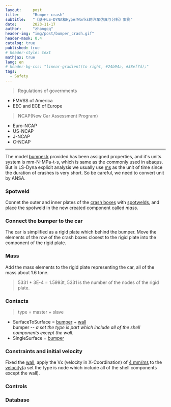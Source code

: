 ```yaml
---
layout:     post
title:      "Bumper crash"
subtitle:   "《基于LS-DYNA和HyperWorks的汽车仿真与分析》案例"
date:       2023-11-17
author:     "zhangqq"
header-img: "img/post/bumper_crash.gif"
header-mask: 0.4
catalog: true
published: true
# header-style: text
mathjax: true
lang: en
# header-bg-css: "linear-gradient(to right, #24b94a, #38ef7d);"
tags:
  - Safety
---
```


>Regulations of governments  
- FMVSS of America  
- EEC and ECE of Europe

>NCAP(New Car Assessment Program)  
- Euro-NCAP  
- US-NCAP  
- J-NCAP  
- C-NCAP

---

The model [bumper.k]() provided has been assigned properties, and it's units system is mm-N-MPa-t-s, which is same as the commonly used in abaqus. But in LS-Dyna explicit analysis we usually use [ms]() as the unit of time since the duration of crashes is very short. So be careful, we need to convert unit by ANSA.

### Spotweld
Connet the outer and inner plates of the [crash boxes]() with [spotwelds](), and place the spotweld in the new created component called *mass*.

### Connect the bumper to the car
The car is simplified as a rigid plate which behind the bumper.
Move the elements of the row of the crash boxes closest to the rigid plate into the component of the rigid plate.

### Mass
Add the mass elements to the rigid plate representing the car, all of the mass about 1.6 tone.  
>5331 * 3E-4 = 1.5993t, 5331 is the number of the nodes of the rigid plate.

### Contacts
>type = master + slave

- SurfaceToSurface = [bumper]() + [wall]()  
    bumper -- *a set the type is part which include all of the shell components except the wall.*
- SingleSurface = [bumper]()

### Constraints and initial velocity
Fixed the [wall](), apply the Vx (velocity in X-Coordination) of [4 mm/ms]() to the [velocity]()(a set the type is node which include all of the shell components except the wall).

### Controls


### Database

